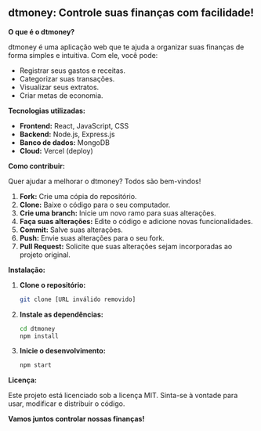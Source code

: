 ## dtmoney: Controle suas finanças com facilidade!

**O que é o dtmoney?**

dtmoney é uma aplicação web que te ajuda a organizar suas finanças de forma simples e intuitiva. Com ele, você pode:

* Registrar seus gastos e receitas.
* Categorizar suas transações.
* Visualizar seus extratos.
* Criar metas de economia.

**Tecnologias utilizadas:**

* **Frontend:** React, JavaScript, CSS
* **Backend:** Node.js, Express.js
* **Banco de dados:** MongoDB
* **Cloud:** Vercel (deploy)

**Como contribuir:**

Quer ajudar a melhorar o dtmoney? Todos são bem-vindos!

1. **Fork:** Crie uma cópia do repositório.
2. **Clone:** Baixe o código para o seu computador.
3. **Crie uma branch:** Inicie um novo ramo para suas alterações.
4. **Faça suas alterações:** Edite o código e adicione novas funcionalidades.
5. **Commit:** Salve suas alterações.
6. **Push:** Envie suas alterações para o seu fork.
7. **Pull Request:** Solicite que suas alterações sejam incorporadas ao projeto original.

**Instalação:**

1. **Clone o repositório:**
   ```bash
   git clone [URL inválido removido]
   ```
2. **Instale as dependências:**
   ```bash
   cd dtmoney
   npm install
   ```
3. **Inicie o desenvolvimento:**
   ```bash
   npm start
   ```

**Licença:**

Este projeto está licenciado sob a licença MIT. Sinta-se à vontade para usar, modificar e distribuir o código.

**Vamos juntos controlar nossas finanças!** 
